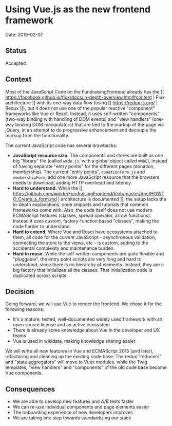 # Using Vue.js as the new frontend framework

Date: 2019-02-07

## Status

Accepted

## Context

Most of the JavaScript Code on the FundraisingFrontend already has the [[ https://facebook.github.io/flux/docs/in-depth-overview.html#content | Flux architecture ]] with its one-way data flow (using [[ https://redux.js.org/ | Redux ]]), but it does not use one of the popular reactive "component" frameworks like Vue or React. Instead, it uses self-written "components" (two-way binding with handling of DOM events) and "view handlers" (one-way binding DOM manipulators) that are tied to the markup of the page via jQuery, in an attempt to do progressive enhancement and decouple the markup from the functionality. 

The current JavaScript code has several drawbacks:

* **JavaScript resource size.** The components and stores are built as one big "library" file (called `wmde.js`, with a global object called `WMDE`), instead of having separate "entry points" for the different pages (donation, membership). The current "entry points", `donationForm.js` and `membershipForm`, add one more JavaScript resource that the browsers needs to download, adding HTTP overhead and latency.
* **Hard to understand.** While the [[ https://github.com/wmde/FundraisingFrontend/blob/master/doc/HOWTO_Create_a_form.md | architecture is documented ]], the setup lacks the in-depth explanations, code snippets and tutorials that common frameworks come with. Also, the code itself does not use modern ECMAScript features (classes, spread operator, arrow functions). Instead it uses  custom, factory-function based "classes", making the code harder to understand.
* **Hard to extend.** Where Vue and React have ecosystems attached to them, all code for the current JavaScript - asynchronous validation, connecting the store to the views, etc - is custom, adding to the accidental complexity and maintenance burden.
* **Hard to reuse.** While the self-written components are quite flexible and "pluggable", the entry point scripts are very long and hard to understand, since there is no hierarchy of elements. Instead, they are a big factory that initializes all the classes. That initialization code is duplicated across scripts.


## Decision

Going forward, we will use Vue to render the frontend. We chose it for the following reasons:

* It's a mature, tested, well-documented widely used framework with an open source license and an active ecosystem
* There is already some knowledge about Vue in the developer and UX teams
* Vue is used in wikidata, making knowledge sharing easier. 

We will write all new features in Vue and ECMAScript 2015 (and later), refactoring and cleaning up the existing code base. The redux "reducers" and "state aggregators" will move to Vuex modules, while the Twig templates, "view handlers" and "components" of the old code base become Vue components. 


## Consequences

* We are able to develop new features and A/B tests faster
* We can re-use individual components and page elements easier 
* The onboarding experience of new developers improves
* We are taking one step towards standardizing our stack
 
